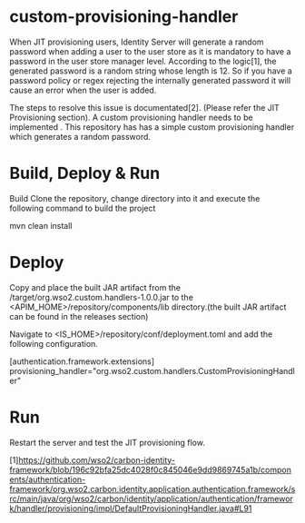 # custom-provisioning-handler
When JIT provisioning users, Identity Server will generate a random password when adding a user to the user store as it is mandatory to have a password in the user store manager level. According to the logic[1], the generated password is a random string whose length is 12. So if you have a password policy or regex rejecting the internally generated password it will cause an error when the user is added.

The steps to resolve this issue is documentated[2]. (Please refer the JIT Provisioning section). A custom provisioning handler needs to be implemented . This repository has has a simple custom provisioning handler which generates a random password.

# Build, Deploy & Run
Build
Clone the repository, change directory into it and execute the following command to build the project

mvn clean install

# Deploy
Copy and place the built JAR artifact from the /target/org.wso2.custom.handlers-1.0.0.jar to the <APIM_HOME>/repository/components/lib directory.(the built JAR artifact can be found in the releases section)

Navigate to <IS_HOME>/repository/conf/deployment.toml and add the following configuration.

[authentication.framework.extensions] 
provisioning_handler="org.wso2.custom.handlers.CustomProvisioningHandler"


# Run
Restart the server and test the JIT provisioning flow.

[1]https://github.com/wso2/carbon-identity-framework/blob/196c92bfa25dc4028f0c845046e9dd9869745a1b/components/authentication-framework/org.wso2.carbon.identity.application.authentication.framework/src/main/java/org/wso2/carbon/identity/application/authentication/framework/handler/provisioning/impl/DefaultProvisioningHandler.java#L91
